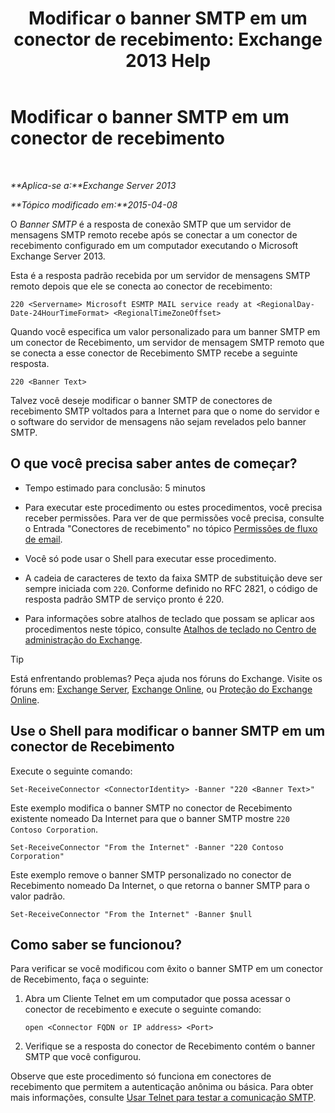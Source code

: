 ﻿---
title: 'Modificar o banner SMTP em um conector de recebimento: Exchange 2013 Help'
TOCTitle: Modificar o banner SMTP em um conector de recebimento
ms:assetid: d667704e-fd69-4aca-9c35-eef7006944b2
ms:mtpsurl: https://technet.microsoft.com/pt-br/library/Bb124740(v=EXCHG.150)
ms:contentKeyID: 52058893
ms.date: 05/22/2018
mtps_version: v=EXCHG.150
ms.translationtype: MT
---

# Modificar o banner SMTP em um conector de recebimento

 

_**Aplica-se a:**Exchange Server 2013_

_**Tópico modificado em:**2015-04-08_

O *Banner SMTP* é a resposta de conexão SMTP que um servidor de mensagens SMTP remoto recebe após se conectar a um conector de recebimento configurado em um computador executando o Microsoft Exchange Server 2013.

Esta é a resposta padrão recebida por um servidor de mensagens SMTP remoto depois que ele se conecta ao conector de recebimento:

    220 <Servername> Microsoft ESMTP MAIL service ready at <RegionalDay-Date-24HourTimeFormat> <RegionalTimeZoneOffset>

Quando você especifica um valor personalizado para um banner SMTP em um conector de Recebimento, um servidor de mensagem SMTP remoto que se conecta a esse conector de Recebimento SMTP recebe a seguinte resposta.

    220 <Banner Text>

Talvez você deseje modificar o banner SMTP de conectores de recebimento SMTP voltados para a Internet para que o nome do servidor e o software do servidor de mensagens não sejam revelados pelo banner SMTP.

## O que você precisa saber antes de começar?

  - Tempo estimado para conclusão: 5 minutos

  - Para executar este procedimento ou estes procedimentos, você precisa receber permissões. Para ver de que permissões você precisa, consulte o Entrada "Conectores de recebimento" no tópico [Permissões de fluxo de email](mail-flow-permissions-exchange-2013-help.md).

  - Você só pode usar o Shell para executar esse procedimento.

  - A cadeia de caracteres de texto da faixa SMTP de substituição deve ser sempre iniciada com `220`. Conforme definido no RFC 2821, o código de resposta padrão SMTP de serviço pronto é 220.

  - Para informações sobre atalhos de teclado que possam se aplicar aos procedimentos neste tópico, consulte [Atalhos de teclado no Centro de administração do Exchange](keyboard-shortcuts-in-the-exchange-admin-center-exchange-online-protection-help.md).


> [!TIP]
> Está enfrentando problemas? Peça ajuda nos fóruns do Exchange. Visite os fóruns em: <A href="https://go.microsoft.com/fwlink/p/?linkid=60612">Exchange Server</A>, <A href="https://go.microsoft.com/fwlink/p/?linkid=267542">Exchange Online</A>, ou <A href="https://go.microsoft.com/fwlink/p/?linkid=285351">Proteção do Exchange Online</A>.



## Use o Shell para modificar o banner SMTP em um conector de Recebimento

Execute o seguinte comando:

    Set-ReceiveConnector <ConnectorIdentity> -Banner "220 <Banner Text>"

Este exemplo modifica o banner SMTP no conector de Recebimento existente nomeado Da Internet para que o banner SMTP mostre `220 Contoso Corporation`.

    Set-ReceiveConnector "From the Internet" -Banner "220 Contoso Corporation"

Este exemplo remove o banner SMTP personalizado no conector de Recebimento nomeado Da Internet, o que retorna o banner SMTP para o valor padrão.

    Set-ReceiveConnector "From the Internet" -Banner $null

## Como saber se funcionou?

Para verificar se você modificou com êxito o banner SMTP em um conector de Recebimento, faça o seguinte:

1.  Abra um Cliente Telnet em um computador que possa acessar o conector de recebimento e execute o seguinte comando:
    
        open <Connector FQDN or IP address> <Port>

2.  Verifique se a resposta do conector de Recebimento contém o banner SMTP que você configurou.

Observe que este procedimento só funciona em conectores de recebimento que permitem a autenticação anônima ou básica. Para obter mais informações, consulte [Usar Telnet para testar a comunicação SMTP](use-telnet-to-test-smtp-communication-exchange-2013-help.md).

